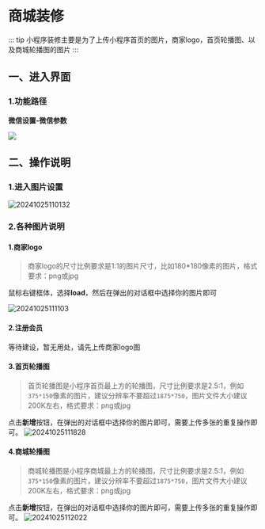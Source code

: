 # 商城装修
::: tip
小程序装修主要是为了上传小程序首页的图片，商家logo，首页轮播图、以及商城轮播图的图片
:::
## 一、进入界面
### 1.功能路径
**微信设置-微信参数**


![](https://wiki-cdsoft.oss-cn-hangzhou.aliyuncs.com/20240928111421.png)


## 二、操作说明
### 1.进入图片设置

![20241025110132](https://wiki-cdsoft.oss-cn-hangzhou.aliyuncs.com/20241025110132.png)
### 2.各种图片说明
#### 1.商家logo
> 商家logo的尺寸比例要求是1:1的图片尺寸，比如180*180像素的图片，格式要求：png或jpg

鼠标右键框体，选择**load**，然后在弹出的对话框中选择你的图片即可

![20241025111103](https://wiki-cdsoft.oss-cn-hangzhou.aliyuncs.com/20241025111103.png)

#### 2.注册会员
等待建设，暂无用处，请先上传商家logo图

#### 3.首页轮播图
> 首页轮播图是小程序首页最上方的轮播图，尺寸比例要求是2.5:1，例如```375*150```像素的图片，建议分辨率不要超过```1875*750```，图片文件大小建议200K左右，格式要求：png或jpg


点击**新增**按钮，在弹出的对话框中选择你的图片即可，需要上传多张的重复操作即可。
![20241025111828](https://wiki-cdsoft.oss-cn-hangzhou.aliyuncs.com/20241025111828.png)

#### 4.商城轮播图
> 商城轮播图是小程序商城最上方的轮播图，尺寸比例要求是2.5:1，例如```375*150```像素的图片，建议分辨率不要超过```1875*750```，图片文件大小建议200K左右，格式要求：png或jpg


点击**新增**按钮，在弹出的对话框中选择你的图片即可，需要上传多张的重复操作即可。
![20241025112022](https://wiki-cdsoft.oss-cn-hangzhou.aliyuncs.com/20241025112022.png)
